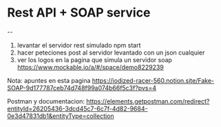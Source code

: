 # Rest API + SOAP service
--
1. levantar el servidor rest simulado npm start 
2. hacer peteciones post al servidor levantado con un json cualquier
3. ver los logos en la pagina que simula un servidor soap https://www.mockable.io/a/#/space/demo8229239



Nota: apuntes en esta pagina https://iodized-racer-560.notion.site/Fake-SOAP-9d177787ceb74d748f99a074b66f5c3f?pvs=4 


Postman y documentacion: https://elements.getpostman.com/redirect?entityId=26205436-3dcd45c7-6c7f-4d82-9684-0e3d47831db1&entityType=collection